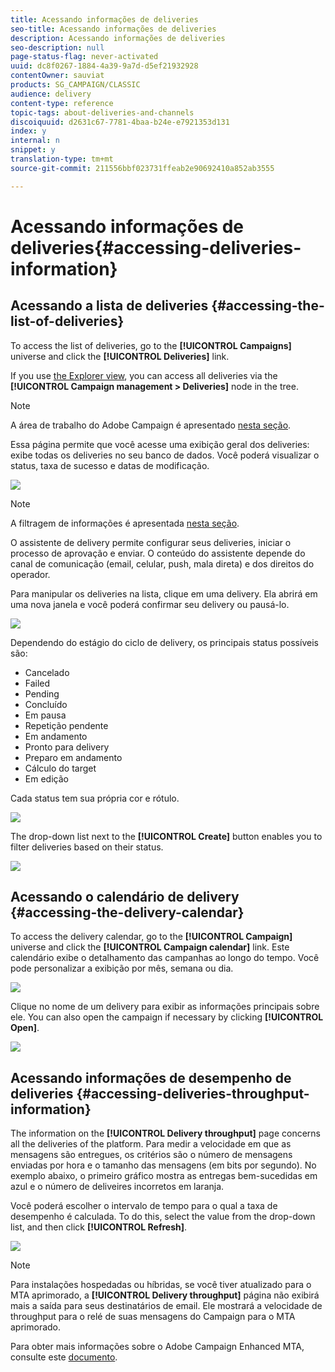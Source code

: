 ```yaml
---
title: Acessando informações de deliveries
seo-title: Acessando informações de deliveries
description: Acessando informações de deliveries
seo-description: null
page-status-flag: never-activated
uuid: dc8f0267-1884-4a39-9a7d-d5ef21932928
contentOwner: sauviat
products: SG_CAMPAIGN/CLASSIC
audience: delivery
content-type: reference
topic-tags: about-deliveries-and-channels
discoiquuid: d2631c67-7781-4baa-b24e-e7921353d131
index: y
internal: n
snippet: y
translation-type: tm+mt
source-git-commit: 211556bbf023731ffeab2e90692410a852ab3555

---
```



# Acessando informações de deliveries{#accessing-deliveries-information}

## Acessando a lista de deliveries {#accessing-the-list-of-deliveries}

To access the list of deliveries, go to the **[!UICONTROL Campaigns]** universe and click the **[!UICONTROL Deliveries]** link.

If you use [the Explorer view](../../platform/using/adobe-campaign-workspace.md#about-adobe-campaign-explorer), you can access all deliveries via the **[!UICONTROL Campaign management > Deliveries]** node in the tree.

>[!NOTE]
>
>A área de trabalho do Adobe Campaign é apresentado [nesta seção](../../platform/using/adobe-campaign-workspace.md).

Essa página permite que você acesse uma exibição geral dos deliveries: exibe todas os deliveries no seu banco de dados. Você poderá visualizar o status, taxa de sucesso e datas de modificação.

![](assets/d_ncs_user_filter_interface_delivery01.png)

>[!NOTE]
>
>A filtragem de informações é apresentada [nesta seção](../../platform/using/filtering-options.md).

O assistente de delivery permite configurar seus deliveries, iniciar o processo de aprovação e enviar. O conteúdo do assistente depende do canal de comunicação (email, celular, push, mala direta) e dos direitos do operador.

Para manipular os deliveries na lista, clique em uma delivery. Ela abrirá em uma nova janela e você poderá confirmar seu delivery ou pausá-lo.

![](assets/s_ncs_user_interface_delivery02.png)

Dependendo do estágio do ciclo de delivery, os principais status possíveis são:

* Cancelado
* Failed
* Pending
* Concluído
* Em pausa
* Repetição pendente
* Em andamento
* Pronto para delivery
* Preparo em andamento
* Cálculo do target
* Em edição

Cada status tem sua própria cor e rótulo.

![](assets/s_ncs_user_status_campaigns_120.png)

The drop-down list next to the **[!UICONTROL Create]** button enables you to filter deliveries based on their status.

![](assets/delivery_filter_status.png)

## Acessando o calendário de delivery {#accessing-the-delivery-calendar}

To access the delivery calendar, go to the **[!UICONTROL Campaign]** universe and click the **[!UICONTROL Campaign calendar]** link. Este calendário exibe o detalhamento das campanhas ao longo do tempo. Você pode personalizar a exibição por mês, semana ou dia.

![](assets/s_ncs_user_interface_delivery04.png)

Clique no nome de um delivery para exibir as informações principais sobre ele. You can also open the campaign if necessary by clicking **[!UICONTROL Open]**.

![](assets/s_ncs_user_interface_delivery05.png)

## Acessando informações de desempenho de deliveries {#accessing-deliveries-throughput-information}

The information on the **[!UICONTROL Delivery throughput]** page concerns all the deliveries of the platform. Para medir a velocidade em que as mensagens são entregues, os critérios são o número de mensagens enviadas por hora e o tamanho das mensagens (em bits por segundo). No exemplo abaixo, o primeiro gráfico mostra as entregas bem-sucedidas em azul e o número de deliveires incorretos em laranja.

Você poderá escolher o intervalo de tempo para o qual a taxa de desempenho é calculada. To do this, select the value from the drop-down list, and then click **[!UICONTROL Refresh]**.

![](assets/s_ncs_user_interface_delivery06.png)

>[!NOTE]
>
>Para instalações hospedadas ou híbridas, se você tiver atualizado para o MTA aprimorado, a **[!UICONTROL Delivery throughput]** página não exibirá mais a saída para seus destinatários de email. Ele mostrará a velocidade de throughput para o relé de suas mensagens do Campaign para o MTA aprimorado.
>
>Para obter mais informações sobre o Adobe Campaign Enhanced MTA, consulte este [documento](https://helpx.adobe.com/campaign/kb/campaign-enhanced-mta.html).